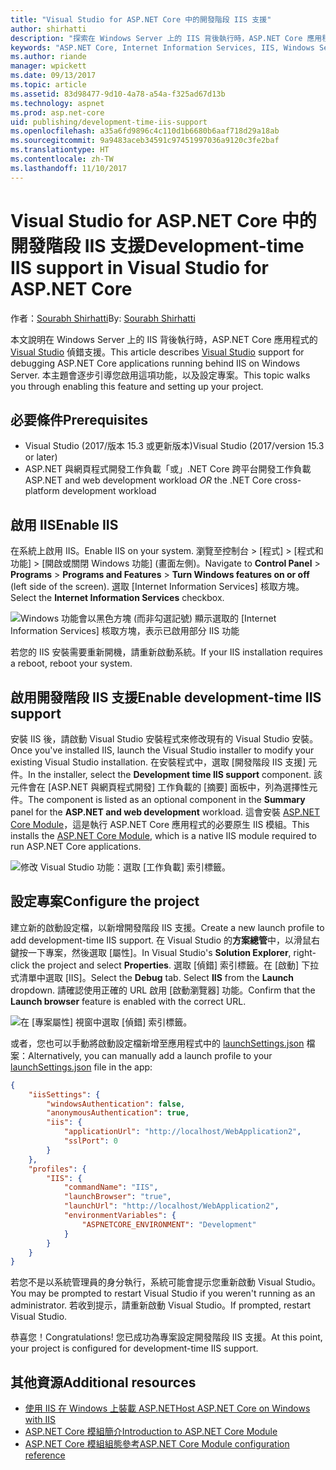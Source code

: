```yaml
---
title: "Visual Studio for ASP.NET Core 中的開發階段 IIS 支援"
author: shirhatti
description: "探索在 Windows Server 上的 IIS 背後執行時，ASP.NET Core 應用程式的偵錯支援。"
keywords: "ASP.NET Core, Internet Information Services, IIS, Windows Server, ASP.NET Core Module, 偵錯"
ms.author: riande
manager: wpickett
ms.date: 09/13/2017
ms.topic: article
ms.assetid: 83d98477-9d10-4a78-a54a-f325ad67d13b
ms.technology: aspnet
ms.prod: asp.net-core
uid: publishing/development-time-iis-support
ms.openlocfilehash: a35a6fd9896c4c110d1b6680b6aaf718d29a18ab
ms.sourcegitcommit: 9a9483aceb34591c97451997036a9120c3fe2baf
ms.translationtype: HT
ms.contentlocale: zh-TW
ms.lasthandoff: 11/10/2017
---
```

# <a name="development-time-iis-support-in-visual-studio-for-aspnet-core"></a><span data-ttu-id="1ef27-104">Visual Studio for ASP.NET Core 中的開發階段 IIS 支援</span><span class="sxs-lookup"><span data-stu-id="1ef27-104">Development-time IIS support in Visual Studio for ASP.NET Core</span></span>

<span data-ttu-id="1ef27-105">作者：[Sourabh Shirhatti](https://twitter.com/sshirhatti)</span><span class="sxs-lookup"><span data-stu-id="1ef27-105">By: [Sourabh Shirhatti](https://twitter.com/sshirhatti)</span></span>

<span data-ttu-id="1ef27-106">本文說明在 Windows Server 上的 IIS 背後執行時，ASP.NET Core 應用程式的 [Visual Studio](https://www.visualstudio.com/vs/) 偵錯支援。</span><span class="sxs-lookup"><span data-stu-id="1ef27-106">This article describes [Visual Studio](https://www.visualstudio.com/vs/) support for debugging ASP.NET Core applications running behind IIS on Windows Server.</span></span> <span data-ttu-id="1ef27-107">本主題會逐步引導您啟用這項功能，以及設定專案。</span><span class="sxs-lookup"><span data-stu-id="1ef27-107">This topic walks you through enabling this feature and setting up your project.</span></span>

## <a name="prerequisites"></a><span data-ttu-id="1ef27-108">必要條件</span><span class="sxs-lookup"><span data-stu-id="1ef27-108">Prerequisites</span></span>

* <span data-ttu-id="1ef27-109">Visual Studio (2017/版本 15.3 或更新版本)</span><span class="sxs-lookup"><span data-stu-id="1ef27-109">Visual Studio (2017/version 15.3 or later)</span></span>
* <span data-ttu-id="1ef27-110">ASP.NET 與網頁程式開發工作負載「或」.NET Core 跨平台開發工作負載</span><span class="sxs-lookup"><span data-stu-id="1ef27-110">ASP.NET and web development workload *OR* the .NET Core cross-platform development workload</span></span>

## <a name="enable-iis"></a><span data-ttu-id="1ef27-111">啟用 IIS</span><span class="sxs-lookup"><span data-stu-id="1ef27-111">Enable IIS</span></span>

<span data-ttu-id="1ef27-112">在系統上啟用 IIS。</span><span class="sxs-lookup"><span data-stu-id="1ef27-112">Enable IIS on your system.</span></span> <span data-ttu-id="1ef27-113">瀏覽至控制台 > [程式] > [程式和功能] > [開啟或關閉 Windows 功能] (畫面左側)。</span><span class="sxs-lookup"><span data-stu-id="1ef27-113">Navigate to **Control Panel** > **Programs** > **Programs and Features** > **Turn Windows features on or off** (left side of the screen).</span></span> <span data-ttu-id="1ef27-114">選取 [Internet Information Services] 核取方塊。</span><span class="sxs-lookup"><span data-stu-id="1ef27-114">Select the **Internet Information Services** checkbox.</span></span>

![Windows 功能會以黑色方塊 (而非勾選記號) 顯示選取的 [Internet Information Services] 核取方塊，表示已啟用部分 IIS 功能](development-time-iis-support/_static/enable_iis.png)

<span data-ttu-id="1ef27-116">若您的 IIS 安裝需要重新開機，請重新啟動系統。</span><span class="sxs-lookup"><span data-stu-id="1ef27-116">If your IIS installation requires a reboot, reboot your system.</span></span>

## <a name="enable-development-time-iis-support"></a><span data-ttu-id="1ef27-117">啟用開發階段 IIS 支援</span><span class="sxs-lookup"><span data-stu-id="1ef27-117">Enable development-time IIS support</span></span>

<span data-ttu-id="1ef27-118">安裝 IIS 後，請啟動 Visual Studio 安裝程式來修改現有的 Visual Studio 安裝。</span><span class="sxs-lookup"><span data-stu-id="1ef27-118">Once you've installed IIS, launch the Visual Studio installer to modify your existing Visual Studio installation.</span></span> <span data-ttu-id="1ef27-119">在安裝程式中，選取 [開發階段 IIS 支援] 元件。</span><span class="sxs-lookup"><span data-stu-id="1ef27-119">In the installer, select the **Development time IIS support** component.</span></span> <span data-ttu-id="1ef27-120">該元件會在 [ASP.NET 與網頁程式開發] 工作負載的 [摘要] 面板中，列為選擇性元件。</span><span class="sxs-lookup"><span data-stu-id="1ef27-120">The component is listed as an optional component in the **Summary** panel for the **ASP.NET and web development** workload.</span></span> <span data-ttu-id="1ef27-121">這會安裝 [ASP.NET Core Module](xref:fundamentals/servers/aspnet-core-module)，這是執行 ASP.NET Core 應用程式的必要原生 IIS 模組。</span><span class="sxs-lookup"><span data-stu-id="1ef27-121">This installs the [ASP.NET Core Module](xref:fundamentals/servers/aspnet-core-module), which is a native IIS module required to run ASP.NET Core applications.</span></span>

![修改 Visual Studio 功能：選取 [工作負載] 索引標籤。](development-time-iis-support/_static/development_time_support.png)

## <a name="configure-the-project"></a><span data-ttu-id="1ef27-125">設定專案</span><span class="sxs-lookup"><span data-stu-id="1ef27-125">Configure the project</span></span>

<span data-ttu-id="1ef27-126">建立新的啟動設定檔，以新增開發階段 IIS 支援。</span><span class="sxs-lookup"><span data-stu-id="1ef27-126">Create a new launch profile to add development-time IIS support.</span></span> <span data-ttu-id="1ef27-127">在 Visual Studio 的**方案總管**中，以滑鼠右鍵按一下專案，然後選取 [屬性]。</span><span class="sxs-lookup"><span data-stu-id="1ef27-127">In Visual Studio's **Solution Explorer**, right-click the project and select **Properties**.</span></span> <span data-ttu-id="1ef27-128">選取 [偵錯] 索引標籤。在 [啟動] 下拉式清單中選取 [IIS]。</span><span class="sxs-lookup"><span data-stu-id="1ef27-128">Select the **Debug** tab. Select **IIS** from the **Launch** dropdown.</span></span> <span data-ttu-id="1ef27-129">請確認使用正確的 URL 啟用 [啟動瀏覽器] 功能。</span><span class="sxs-lookup"><span data-stu-id="1ef27-129">Confirm that the **Launch browser** feature is enabled with the correct URL.</span></span>

![在 [專案屬性] 視窗中選取 [偵錯] 索引標籤。](development-time-iis-support/_static/project_properties.png)

<span data-ttu-id="1ef27-134">或者，您也可以手動將啟動設定檔新增至應用程式中的 [launchSettings.json](http://json.schemastore.org/launchsettings) 檔案：</span><span class="sxs-lookup"><span data-stu-id="1ef27-134">Alternatively, you can manually add a launch profile to your [launchSettings.json](http://json.schemastore.org/launchsettings) file in the app:</span></span>

```json
{
    "iisSettings": {
        "windowsAuthentication": false,
        "anonymousAuthentication": true,
        "iis": {
            "applicationUrl": "http://localhost/WebApplication2",
            "sslPort": 0
        }
    },
    "profiles": {
        "IIS": {
            "commandName": "IIS",
            "launchBrowser": "true",
            "launchUrl": "http://localhost/WebApplication2",
            "environmentVariables": {
                "ASPNETCORE_ENVIRONMENT": "Development"
            }
        }
    }
}
```

<span data-ttu-id="1ef27-135">若您不是以系統管理員的身分執行，系統可能會提示您重新啟動 Visual Studio。</span><span class="sxs-lookup"><span data-stu-id="1ef27-135">You may be prompted to restart Visual Studio if you weren't running as an administrator.</span></span> <span data-ttu-id="1ef27-136">若收到提示，請重新啟動 Visual Studio。</span><span class="sxs-lookup"><span data-stu-id="1ef27-136">If prompted, restart Visual Studio.</span></span>

<span data-ttu-id="1ef27-137">恭喜您！</span><span class="sxs-lookup"><span data-stu-id="1ef27-137">Congratulations!</span></span> <span data-ttu-id="1ef27-138">您已成功為專案設定開發階段 IIS 支援。</span><span class="sxs-lookup"><span data-stu-id="1ef27-138">At this point, your project is configured for development-time IIS support.</span></span> 

## <a name="additional-resources"></a><span data-ttu-id="1ef27-139">其他資源</span><span class="sxs-lookup"><span data-stu-id="1ef27-139">Additional resources</span></span>

* [<span data-ttu-id="1ef27-140">使用 IIS 在 Windows 上裝載 ASP.NET</span><span class="sxs-lookup"><span data-stu-id="1ef27-140">Host ASP.NET Core on Windows with IIS</span></span>](xref:publishing/iis)
* [<span data-ttu-id="1ef27-141">ASP.NET Core 模組簡介</span><span class="sxs-lookup"><span data-stu-id="1ef27-141">Introduction to ASP.NET Core Module</span></span>](xref:fundamentals/servers/aspnet-core-module)
* [<span data-ttu-id="1ef27-142">ASP.NET Core 模組組態參考</span><span class="sxs-lookup"><span data-stu-id="1ef27-142">ASP.NET Core Module configuration reference</span></span>](xref:hosting/aspnet-core-module)
